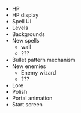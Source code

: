 - HP
- HP display
- Spell UI
- Levels
 - Backgrounds
- New spells
  - wall
  - ???
- Bullet pattern mechanism
- New enemies
  - Enemy wizard
  - ???
- Lore
- Polish
 - Portal animation
 - Start screen